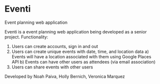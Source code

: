 # Eventi
Event planning web application

Eventi is a event planning web application being developed as a senior project.
Functionality:
  1) Users can create accounts, sign in and out
  2) Users can create unique events with date, time, and location data
    a) Events will have a location associated with them using Google Places API
    b) Events can have other users as attendees (via email association)
  3) Users can share events with other users
  
  
  
Developed by Noah Paiva, Holly Bernich, Veronica Marquez
